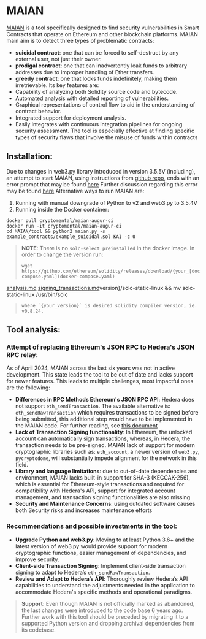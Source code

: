 # MAIAN

[MAIAN](https://github.com/ivicanikolicsg/MAIAN) is a tool specifically designed to find security vulnerabilities
in Smart Contracts that operate on Ethereum and other blockchain platforms. MAIAN main aim is to detect three
types of problematic contracts:
- **suicidal contract**: one that can be forced to self-destruct by any external user, not just their owner.
- **prodigal contract**: one that can inadvertently leak funds to arbitrary addresses due to improper handling of
  Ether transfers.
- **greedy contract**: one that locks funds indefinitely, making them irretrievable.
  Its key features are:
- Capability of analyzing both Solidity source code and bytecode.
- Automated analysis with detailed reporting of vulnerabilities.
- Graphical representations of control flow to aid in the understanding of contract behavior.
- Integrated support for deployment analysis.
- Easily integrates with continuous integration pipelines for ongoing security assessment.
  The tool is especially effective at finding specific types of security flaws that involve the misuse of funds within contracts

## Installation:
Due to changes in web3.py library introduced in version 3.5.5V (including), an attempt to start MAIAN, using instructions from
[github repo](https://github.com/ivicanikolicsg/MAIAN), ends with an error prompt that may be found [here](example_build_execution_error.md)
Further discussion regarding this error may be found [here](https://github.com/ethereum/web3.py/issues/879)
Alternative ways to run MAIAN are:
1) Running with manual downgrade of Python to v2 and web3.py to 3.5.4V
2) Running inside the Docker container:
```Shell
docker pull cryptomental/maian-augur-ci
docker run -it cryptomental/maian-augur-ci
cd MAIAN/tool && python2 maian.py -s example_contracts/example_suicidal.sol KAI -c 0
```
> **NOTE**: There is no `solc-select preinstalled` in the docker image. In order to change the version run:
> ```shell
> wget https://github.com/ethereum/solidity/releases/download/{your_[docker-compose.yaml](docker-compose.yaml)
[analysis.md](analysis.md)
[signing_transactions.md](signing_transactions.md)version}/solc-static-linux && mv solc-static-linux /usr/bin/solc
> ```
> where `{your_version}` is desired solidity compiler version, ie. v0.8.24.

## Tool analysis:
### Attempt of replacing Ethereum's JSON RPC to Hedera's JSON RPC relay:
As of April 2024, MAIAN across the last six years was not in active development. This state leads the tool to be
out of date and lacks support for newer features. This leads to multiple challenges, most impactful ones
are the following:
- **Differences in RPC Methods Ethereum's JSON RPC API**: Hedera does not support `eth_sendTransaction`.
  The available alternative is: `eth_sendRawTransaction` which requires transactions to be signed before being submitted,
  this additional step would have to be implemented in the MAIAN code. For further reading, see [this document](signing_transactions.md)
- **Lack of Transaction Signing functionality**: In Ethereum, the unlocked account can automatically sign transactions,
  whereas, in Hedera, the transaction needs to be pre-signed. MAIAN lack of support for modern cryptographic libraries such as:
  `eth_account`, a newer version of `web3.py`, `pycryptodome`, will substantially impede alignment for the network in this
  field.
- **Library and language limitations**: due to out-of-date dependencies and environment, MAIAN lacks built-in support
  for SHA-3 (KECCAK-256), which is essential for Ethereum-style transactions and required for compatibility with
  Hedera's API, support for integrated account management, and transaction signing functionalities are also missing
- **Security and Maintenance Concerns**: using outdated software causes both Security risks and increases maintenance
  efforts

### Recommendations and possible investments in the tool:
- **Upgrade Python and web3.py**: Moving to at least Python 3.6+ and the latest version of web3.py would provide
  support for modern cryptographic functions, easier management of dependencies, and improve security.
- **Client-side Transaction Signing**: Implement client-side transaction signing to adapt to Hedera’s
  `eth_sendRawTransaction`.
- **Review and Adapt to Hedera’s API**: Thoroughly review Hedera’s API capabilities to understand the adjustments
  needed in the application to accommodate Hedera's specific methods and operational paradigms.

> **Support**:
> Even though MAIAN is not officially marked as abandoned, the last changes were introduced to the code base 6 years ago.
> Further work with this tool should be preceded by migrating it to a supported Python version and dropping
> archival dependencies from its codebase.
